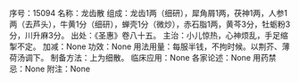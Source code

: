 序号：15094
名称：龙齿散
组成：龙齿1两（细研），犀角屑1两，茯神1两，人参1两（去芦头），牛黄1分（细研），蝉壳1分（微炒），赤石脂1两，黄芩3分，牡蛎粉3分，川升麻3分。
出处：《圣惠》卷八十五。
主治：小儿惊热，心神烦乱，手足缩掣不定。
加减：None
功效：None
用法用量：每服半钱，不拘时候。以荆芥、薄荷汤调下。
制备方法：上为细散。
临床应用：None
各家论述：None
用药禁忌：None
附注：None
